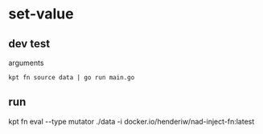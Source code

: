 # set-value
 
## dev test

arguments

```
kpt fn source data | go run main.go
```

## run

kpt fn eval --type mutator ./data  -i docker.io/henderiw/nad-inject-fn:latest 

